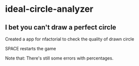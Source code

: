 # ideal-circle-analyzer

## I bet you can't draw a perfect circle

Created a app for nfactorial to check the quality of drawn circle

SPACE restarts the game 

Note that:
There's still some errors with percentages.
